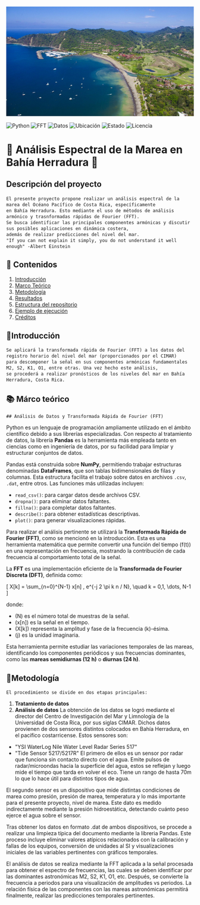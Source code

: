 ![Banner](./herradura_picture.jpg)
 <!-- 🏷️ Badges informativos del proyecto -->
![Python](https://img.shields.io/badge/Python-3.11-blue?logo=python)
![FFT](https://img.shields.io/badge/Análisis-FFT-orange?logo=waveform)
![Datos](https://img.shields.io/badge/Datos-Bahía%20Herradura-00bfa5?logo=databricks)
![Ubicación](https://img.shields.io/badge/País-Costa%20Rica-009688?logo=earth)
![Estado](https://img.shields.io/badge/Estado-En%20Desarrollo-yellow?logo=progress)
![Licencia](https://img.shields.io/badge/Licencia-MIT-green?logo=open-source-initiative)

# 🌊 Análisis Espectral de la Marea en Bahía Herradura 🌊
## Descripción del proyecto
    El presente proyecto propone realizar un análisis espectral de la marea del Océano Pacífico de Costa Rica, específicamente 
    en Bahía Herradura. Esto mediante el uso de métodos de análisis armónico y trasnformadas rápidas de Fourier (FFT).
    Se busca identificar las principales componentes armónicas y discutir sus posibles aplicaciones en dinámica costera,
    además de realizar predicciones del nivel del mar.
    "If you can not explain it simply, you do not understand it well enough" -Albert Einstein
## 📘 Contenidos
1. [Introducción](#-introducción)
2. [Marco Teórico](#-Marco-teórico)
3. [Metodología](#-metodología)
4. [Resultados](#-resultados)
5. [Estructura del repositorio](#-estructura-del-repositorio)
6. [Ejemplo de ejecución](#-ejemplo-de-ejecución)
7. [Créditos](#-créditos)
## 🔎Introducción
    Se aplicará la transformada rápida de Fourier (FFT) a los datos del registro horario del nivel del mar (proporcionados por el CIMAR)
    para descomponer la señal en sus componentes armónicas fundamentales M2, S2, K1, O1, entre otras. Una vez hecho este análisis,
    se procederá a realizar pronósticos de los niveles del mar en Bahía Herradura, Costa Rica. 
## 📚 Márco teórico
    ## Análisis de Datos y Transformada Rápida de Fourier (FFT)

Python es un lenguaje de programación ampliamente utilizado en el ámbito científico debido a sus librerías especializadas. Con respecto al tratamiento de datos, la librería **Pandas** es la herramienta más empleada tanto en ciencias como en ingeniería de datos, por su facilidad para limpiar y estructurar conjuntos de datos.

Pandas está construida sobre **NumPy**, permitiendo trabajar estructuras denominadas **DataFrames**, que son tablas bidimensionales de filas y columnas. Esta estructura facilita el trabajo sobre datos en archivos `.csv`, `.dat`, entre otros. Las funciones más utilizadas incluyen:

- `read_csv()`: para cargar datos desde archivos CSV.  
- `dropna()`: para eliminar datos faltantes.  
- `fillna()`: para completar datos faltantes.  
- `describe()`: para obtener estadísticas descriptivas.  
- `plot()`: para generar visualizaciones rápidas.

Para realizar el análisis pertinente se utilizará la **Transformada Rápida de Fourier (FFT)**, como se mencionó en la introducción. Esta es una herramienta matemática que permite convertir una función del tiempo \(f(t)\) en una representación en frecuencia, mostrando la contribución de cada frecuencia al comportamiento total de la señal.

La **FFT** es una implementación eficiente de la **Transformada de Fourier Discreta (DFT)**, definida como:

\[
X[k] = \sum_{n=0}^{N-1} x[n] \, e^{-j 2 \pi k n / N}, \quad k = 0,1, \dots, N-1
\]

donde:  
- \(N\) es el número total de muestras de la señal.  
- \(x[n]\) es la señal en el tiempo.  
- \(X[k]\) representa la amplitud y fase de la frecuencia \(k\)-ésima.  
- \(j\) es la unidad imaginaria.

Esta herramienta permite estudiar las variaciones temporales de las mareas, identificando los componentes periódicos y sus frecuencias dominantes, como las **mareas semidiurnas (12 h)** o **diurnas (24 h)**.

## 🔨Metodología
    El procedimiento se divide en dos etapas principales:
1. **Tratamiento de datos**
2. **Análisis de datos**
La obtención de los datos se logró mediante el director del Centro de Investigación
del Mar y Limnología de la Universidad de Costa Rica, por sus siglas CIMAR. 
Dichos datos provienen de dos sensores distintos colocados en Bahía Herradura, en el
pacífico costarricense. Estos sensores son:
- "YSI WaterLog Nile Water Level Radar Series 517"
- "Tide Sensor 5217/5217R"
El primero de ellos es un sensor por radar que funciona sin contacto directo con el agua.
Emite pulsos de radar/microondas hacia la superficie del agua, estos se reflejan y luego mide 
el tiempo que tarda en volver el eco. Tiene un rango de hasta 70m lo que lo hace útil 
para distintos tipos de agua.

El segundo sensor es un dispositivo que mide distintas condiciones de marea como presión,
presión de marea, temperatura y lo más importante para el presente proyecto, nivel de marea. 
Este dato es medido indirectamente mediante la presión hidroestática, detectando cuánto peso
ejerce el agua sobre el sensor.

Tras obtener los datos en formato .dat de ambos dispositivos, se procede a realizar una limpieza 
típica del documento mediante la libreria Pandas. Este proceso incluye eliminar valores atípicos
relacionados con la calibración y fallas de los equipos, conversión de unidades al SI y visualizaciones 
iniciales de las variables pertinentes con gráficos temporales.

El análisis de datos se realiza mediante la FFT aplicada a la señal procesada para obtener
el espectro de frecuencias, las cuales se deben identificar por las dominantes astronómicas M2, S2,
K1, O1, etc. Después, se convierte la frecuencia a periodos para una visualización de amplitudes vs periodos.
La relación física de las componentes con las mareas astronómicas permitirá finalmente, realizar las predicciones 
temporales pertinentes.

